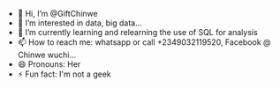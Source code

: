 - 👋 Hi, I’m @GiftChinwe
- 👀 I’m interested in data, big data...
- 🌱 I’m currently learning and relearning the use of SQL for analysis
- 📫 How to reach me: whatsapp or call +2349032119520, Facebook @ Chinwe wuchi...
- 😄 Pronouns: Her
- ⚡ Fun fact: I'm not a geek

<!---
GiftChinwe/GiftChinwe is a ✨ special ✨ repository because its `README.md` (this file) appears on your GitHub profile.
You can click the Preview link to take a look at your changes.
--->
